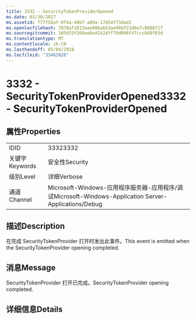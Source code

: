 ```yaml
---
title: 3332 - SecurityTokenProviderOpened
ms.date: 03/30/2017
ms.assetid: 777f58af-0f4a-49b7-a0da-17d54f73dad1
ms.openlocfilehash: 7878af2813aae00bab53ae96bf23d6e7c088671f
ms.sourcegitcommit: 3d5d33f384eeba41b2dff79d096f47ccc8d8f03d
ms.translationtype: MT
ms.contentlocale: zh-CN
ms.lasthandoff: 05/04/2018
ms.locfileid: "33462828"
---
```

# <a name="3332---securitytokenprovideropened"></a><span data-ttu-id="fe3bc-102">3332 - SecurityTokenProviderOpened</span><span class="sxs-lookup"><span data-stu-id="fe3bc-102">3332 - SecurityTokenProviderOpened</span></span>
## <a name="properties"></a><span data-ttu-id="fe3bc-103">属性</span><span class="sxs-lookup"><span data-stu-id="fe3bc-103">Properties</span></span>  
  
|||  
|-|-|  
|<span data-ttu-id="fe3bc-104">ID</span><span class="sxs-lookup"><span data-stu-id="fe3bc-104">ID</span></span>|<span data-ttu-id="fe3bc-105">3332</span><span class="sxs-lookup"><span data-stu-id="fe3bc-105">3332</span></span>|  
|<span data-ttu-id="fe3bc-106">关键字</span><span class="sxs-lookup"><span data-stu-id="fe3bc-106">Keywords</span></span>|<span data-ttu-id="fe3bc-107">安全性</span><span class="sxs-lookup"><span data-stu-id="fe3bc-107">Security</span></span>|  
|<span data-ttu-id="fe3bc-108">级别</span><span class="sxs-lookup"><span data-stu-id="fe3bc-108">Level</span></span>|<span data-ttu-id="fe3bc-109">详细</span><span class="sxs-lookup"><span data-stu-id="fe3bc-109">Verbose</span></span>|  
|<span data-ttu-id="fe3bc-110">通道</span><span class="sxs-lookup"><span data-stu-id="fe3bc-110">Channel</span></span>|<span data-ttu-id="fe3bc-111">Microsoft-Windows-应用程序服务器-应用程序/调试</span><span class="sxs-lookup"><span data-stu-id="fe3bc-111">Microsoft-Windows-Application Server-Applications/Debug</span></span>|  
  
## <a name="description"></a><span data-ttu-id="fe3bc-112">描述</span><span class="sxs-lookup"><span data-stu-id="fe3bc-112">Description</span></span>  
 <span data-ttu-id="fe3bc-113">在完成 SecurityTokenProvider 打开时发出此事件。</span><span class="sxs-lookup"><span data-stu-id="fe3bc-113">This event is emitted when the SecurityTokenProvider opening completed.</span></span>  
  
## <a name="message"></a><span data-ttu-id="fe3bc-114">消息</span><span class="sxs-lookup"><span data-stu-id="fe3bc-114">Message</span></span>  
 <span data-ttu-id="fe3bc-115">SecurityTokenProvider 打开已完成。</span><span class="sxs-lookup"><span data-stu-id="fe3bc-115">SecurityTokenProvider opening completed.</span></span>  
  
## <a name="details"></a><span data-ttu-id="fe3bc-116">详细信息</span><span class="sxs-lookup"><span data-stu-id="fe3bc-116">Details</span></span>
